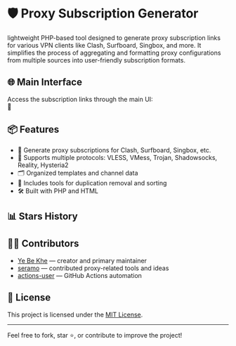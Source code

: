# 🛡️ Proxy Subscription Generator

lightweight PHP-based tool designed to generate proxy subscription links for various VPN clients like Clash, Surfboard, Singbox, and more. It simplifies the process of aggregating and formatting proxy configurations from multiple sources into user-friendly subscription formats.

## 🌐 Main Interface

Access the subscription links through the main UI:  
🔗

## 📦 Features

- 🔗 Generate proxy subscriptions for Clash, Surfboard, Singbox, etc.
- 🧩 Supports multiple protocols: VLESS, VMess, Trojan, Shadowsocks, Reality, Hysteria2
- 🗂️ Organized templates and channel data
- 🧪 Includes tools for duplication removal and sorting
- 🛠️ Built with PHP and HTML

## 📊 Stars History


## 🧑‍💻 Contributors

- [Ye Be Khe](https://github.com/itsyebekhe) — creator and primary maintainer  
- [seramo](https://github.com/seramo) — contributed proxy-related tools and ideas  
- [actions-user](https://github.com/actions-user) — GitHub Actions automation

## 📄 License

This project is licensed under the [MIT License](LICENSE).

---

Feel free to fork, star ⭐, or contribute to improve the project!
